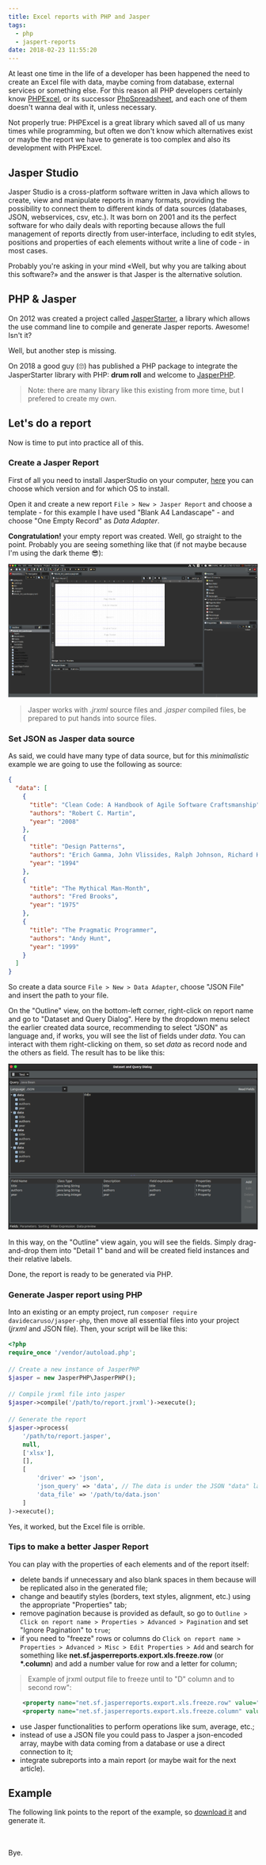 ```yaml
---
title: Excel reports with PHP and Jasper
tags:
  - php
  - jaspert-reports
date: 2018-02-23 11:55:20
---
```



At least one time in the life of a developer has been happened the need to create an Excel file with data, maybe coming from database, external services or something else. For this reason all PHP developers certainly know [PHPExcel](https://github.com/PHPOffice/PHPExcel), or its successor [PhpSpreadsheet](https://github.com/PHPOffice/PhpSpreadsheet), and each one of them doesn't wanna deal with it, unless necessary.

Not properly true: PHPExcel is a great library which saved all of us many times while programming, but often we don't know which alternatives exist or maybe the report we have to generate is too complex and also its development with PHPExcel.

## Jasper Studio
Jasper Studio is a cross-platform software written in Java which allows to create, view and manipulate reports in many formats, providing the possibility to connect them to different kinds of data sources (databases, JSON, webservices, csv, etc.).
It was born on 2001 and its the perfect software for who daily deals with reporting because allows the full management of reports directly from user-interface, including to edit styles, positions and properties of each elements without write a line of code - in most cases. 

Probably you're asking in your mind «Well, but why you are talking about this software?» and the answer is that Jasper is the alternative solution.

## PHP & Jasper
On 2012 was created a project called [JasperStarter](http://jasperstarter.cenote.de/), a library which allows the use command line to compile and generate Jasper reports. Awesome! Isn't it?

Well, but another step is missing.

On 2018 a good guy (:roll_eyes:) has published a PHP package to integrate the JasperStarter library with PHP: **drum roll** and welcome to [JasperPHP](https://github.com/davidecaruso/jasper-php).

> Note: there are many library like this existing from more time, but I prefered to create my own.

## Let's do a report
Now is time to put into practice all of this.

### Create a Jasper Report
First of all you need to install JasperStudio on your computer, [here](https://community.jaspersoft.com/project/jaspersoft-studio/releases) you can choose which version and for which OS to install.

Open it and create a new report `File > New > Jasper Report` and choose a template - for this example I have used "Blank A4 Landascape" - and choose "One Empty Record" as *Data Adapter*. 

**Congratulation!** your empty report was created. Well, go straight to the point.
Probably you are seeing something like that (if not maybe because I'm using the dark theme :sunglasses:):

![Jasper Studio #1](/images/2018-02-22-jasper-studio-1.png "Jasper Studio #1")

> Jasper works with *.jrxml* source files and *.jasper* compiled files, be prepared to put hands into source files.

### Set JSON as Jasper data source
As said, we could have many type of data source, but for this *minimalistic* example we are going to use the following as source:
```json
{
  "data": [
    {
      "title": "Clean Code: A Handbook of Agile Software Craftsmanship",
      "authors": "Robert C. Martin",
      "year": "2008"
    },
    {
      "title": "Design Patterns",
      "authors": "Erich Gamma, John Vlissides, Ralph Johnson, Richard Helm",
      "year": "1994"
    },
    {
      "title": "The Mythical Man-Month",
      "authors": "Fred Brooks",
      "year": "1975"
    },
    {
      "title": "The Pragmatic Programmer",
      "authors": "Andy Hunt",
      "year": "1999"
    }
  ]
}
```
So create a data source `File > New > Data Adapter`, choose "JSON File" and insert the path to your file.

On the "Outline" view, on the bottom-left corner, right-click on report name and go to "Dataset and Query Dialog". Here by the dropdown menu select the earlier created data source, recommending to select "JSON" as language and, if works, you will see the list of fields under *data*. You can interact with them right-clicking on them, so set *data* as record node and the others as field. The result has to be like this:

![Jasper Studio #2](/images/2018-02-22-jasper-studio-2.png "Jasper Studio #2")

In this way, on the "Outline" view again, you will see the fields. Simply drag-and-drop them into "Detail 1" band and will be created field instances and their relative labels.

Done, the report is ready to be generated via PHP.

### Generate Jasper report using PHP
Into an existing or an empty project, run `composer require davidecaruso/jasper-php`, then move all essential files into your project (*jrxml* and JSON file). Then, your script will be like this:

```php
<?php
require_once '/vendor/autoload.php';

// Create a new instance of JasperPHP
$jasper = new JasperPHP\JasperPHP();

// Compile jrxml file into jasper
$jasper->compile('/path/to/report.jrxml')->execute();

// Generate the report
$jasper->process(
    '/path/to/report.jasper',
    null,
    ['xlsx'],
    [],
    [
        'driver' => 'json',
        'json_query' => 'data', // The data is under the JSON "data" layer
        'data_file' => '/path/to/data.json'
    ]
)->execute();
```

Yes, it worked, but the Excel file is orrible.

### Tips to make a better Jasper Report
You can play with the properties of each elements and of the report itself:
- delete bands if unnecessary and also blank spaces in them because will be replicated also in the generated file;
- change and beautify styles (borders, text styles, alignment, etc.) using the appropriate "Properties" tab;
- remove pagination because is provided as default, so go to `Outline > Click on report name > Properties > Advanced > Pagination` and set "Ignore Pagination" to `true`;
- if you need to "freeze" rows or columns do `Click on report name > Properties > Advanced > Misc > Edit Properties > Add` and search for something like **net.sf.jasperreports.export.xls.freeze.row** (or **\*.column**) and add a number value for row and a letter for column;
> Example of jrxml output file to freeze until to "D" column and to second row":
```xml
	<property name="net.sf.jasperreports.export.xls.freeze.row" value="3"/>
	<property name="net.sf.jasperreports.export.xls.freeze.column" value="E"/>
```
- use Jasper functionalities to perform operations like sum, average, etc.;
- instead of use a JSON file you could pass to Jasper a json-encoded array, maybe with data coming from a database or use a direct connection to it;
- integrate subreports into a main report (or maybe wait for the next article).

## Example
The following link points to the report of the example, so [download it](http://s000.tinyupload.com/?file_id=94589912227645439654) and generate it.

<br><br>Bye.